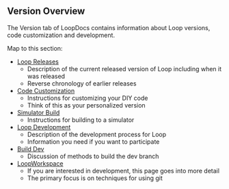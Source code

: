 ## Version Overview

The Version tab of LoopDocs contains information about Loop versions, code customization and development.

Map to this section:

* [Loop Releases](../version/releases.md)
    - Description of the current released version of Loop including when it was released
    - Reverse chronology of earlier releases
* [Code Customization](../build/code_customization.md)
    - Instructions for customizing your DIY code
    - Think of this as your personalized version
* [Simulator Build](simulator.md)
    - Instructions for building to a simulator
* [Loop Development](../version/development.md)
    - Description of the development process for Loop
    - Information you need if you want to participate
* [Build Dev](../build/build-select-dev.md)
    - Discussion of methods to build the dev branch
* [LoopWorkspace](../version/loopworkspace.md)
    - If you are interested in development, this page goes into more detail
    - The primary focus is on techniques for using git
